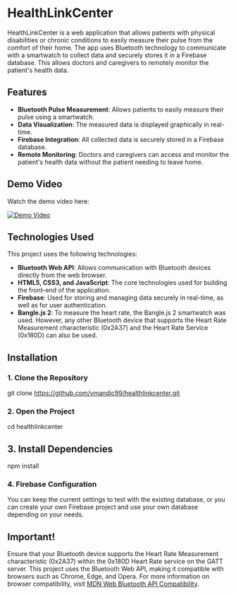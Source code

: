 # HealthLinkCenter

HealthLinkCenter is a web application that allows patients with physical disabilities or chronic conditions to easily measure their pulse from the comfort of their home. The app uses Bluetooth technology to communicate with a smartwatch to collect data and securely stores it in a Firebase database. This allows doctors and caregivers to remotely monitor the patient's health data.

## Features

- **Bluetooth Pulse Measurement**: Allows patients to easily measure their pulse using a smartwatch.
- **Data Visualization**: The measured data is displayed graphically in real-time.
- **Firebase Integration**: All collected data is securely stored in a Firebase database.
- **Remote Monitoring**: Doctors and caregivers can access and monitor the patient's health data without the patient needing to leave home.

## Demo Video

Watch the demo video here:

[![Demo Video](https://vumbnail.com/1045304319.jpg)](https://vimeo.com/1045304319)

## Technologies Used

This project uses the following technologies:

- **Bluetooth Web API**: Allows communication with Bluetooth devices directly from the web browser.
- **HTML5, CSS3, and JavaScript**: The core technologies used for building the front-end of the application.
- **Firebase**: Used for storing and managing data securely in real-time, as well as for user authentication.
- **Bangle.js 2**: To measure the heart rate, the Bangle.js 2 smartwatch was used. However, any other Bluetooth device that supports the Heart Rate Measurement characteristic (0x2A37) and the Heart Rate Service (0x180D) can also be used.

## Installation

### 1. Clone the Repository
git clone https://github.com/vmandic99/healthlinkcenter.git

### 2. Open the Project
cd healthlinkcenter

## 3. Install Dependencies
npm install

### 4. Firebase Configuration
You can keep the current settings to test with the existing database, or you can create your own Firebase project and use your own database depending on your needs.

## Important!
Ensure that your Bluetooth device supports the Heart Rate Measurement characteristic (0x2A37) within the 0x180D Heart Rate service on the GATT server.
This project uses the Bluetooth Web API, making it compatible with browsers such as Chrome, Edge, and Opera. For more information on browser compatibility, visit [MDN Web Bluetooth API Compatibility](https://developer.mozilla.org/de/docs/Web/API/Web_Bluetooth_API#browser-kompatibilit%C3%A4t).


